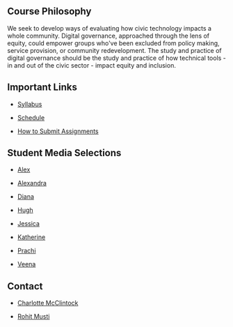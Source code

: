 ## Course Philosophy

We seek to develop ways of evaluating how civic technology impacts a whole community.
Digital governance, approached through the lens of equity, could empower groups who've been excluded from policy making, service provision, or community redevelopment.
The study and practice of digital governance should be the study and practice of how technical tools - in and out of the civic sector - impact equity and inclusion.

## Important Links

- [Syllabus](./syllabus.md)

- [Schedule](./schedule.md)

- [How to Submit Assignments](./submit.md)

## Student Media Selections

- [Alex](./media-selections/Alex.md)

- [Alexandra](./media-selections/alexandrastampfl.md)

- [Diana](./media-selections/Diana.md)

- [Hugh](./media-selections/hugh.md)

- [Jessica](./media-selections/jessica.md)

- [Katherine](./media-selections/katherine.md)

- [Prachi](./media-selections/Prachi.md)

- [Veena](./media-selections/veena.md)

## Contact

- [Charlotte McClintock](mailto:char@virginia.edu)

- [Rohit Musti](mailto:ro@virginia.edu)
